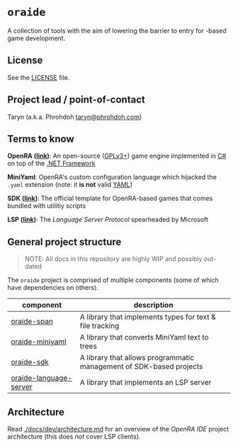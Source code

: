 # `oraide`

A collection of tools with the aim of lowering the barrier to entry for -based game development.

## License

See the [LICENSE](./LICENSE) file.

## Project lead / point-of-contact

Taryn (a.k.a. Phrohdoh taryn@phrohdoh.com)

## Terms to know

**OpenRA ([link](https://openra.net))**: An open-source ([GPLv3+](https://www.gnu.org/licenses/quick-guide-gplv3.html)) game engine implemented in [C#](https://docs.microsoft.com/en-us/dotnet/csharp/) on top of the [.NET Framework](https://en.wikipedia.org/wiki/.NET_Framework)

**MiniYaml**: OpenRA's custom configuration language which hijacked the `.yaml` extension (note: it **is not** valid [YAML](https://yaml.org/spec/1.2/spec.html))

**SDK ([link](https://github.com/OpenRA/OpenRAModSDK/))**: The official template for OpenRA-based games that comes bundled with utilitiy scripts

**LSP ([link](https://microsoft.github.io/language-server-protocol/specification))**: The _Language Server Protocol_ spearheaded by Microsoft

## General project structure

> NOTE: All docs in this repository are highly WIP and possibly out-dated

The `oraide` project is comprised of multiple components (some of which have dependencies on others).

| component | description |
|-|-|
| [oraide-span](./components/oraide-span/README.md) | A library that implements types for text &amp; file tracking |
| [oraide-miniyaml](./components/oraide-miniyaml/README.md) | A library that converts MiniYaml text to trees |
| [oraide-sdk](./components/oraide-sdk/README.md) | A library that allows programmatic management of SDK-based projects |
| [oraide-language-server](./components/oraide-language-server/README.md) | A library that implements an LSP server |

## Architecture

Read [./docs/dev/architecture.md](./docs/dev/architecture.md) for an overview of the _OpenRA IDE_ project architecture (this does *not* cover LSP clients).